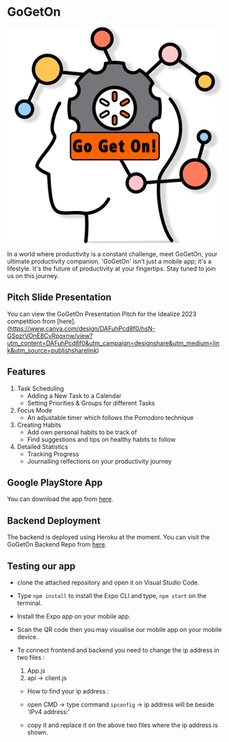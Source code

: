 # GoGetOn

![App Logo](https://github.com/Vgr20/DOit/blob/master/assets/GGOFINAL.png)

In a world where productivity is a constant challenge, meet GoGetOn, your ultimate productivity companion.
'GoGetOn' isn't just a mobile app; it's a lifestyle. It's the future of productivity at your fingertips. Stay tuned to join us on this journey.

## Pitch Slide Presentation

You can view the GoGetOn Presentation Pitch for the Idealize 2023 competition from [here].(https://www.canva.com/design/DAFuhPcd8f0/hsN-GSpzrVOnE8CvRpoxnw/view?utm_content=DAFuhPcd8f0&utm_campaign=designshare&utm_medium=link&utm_source=publishsharelink)

## Features
1. Task Scheduling
    - Adding a New Task to a Calendar
    - Setting Priorities & Groups for different Tasks 
2. Focus Mode
    - An adjustable timer which follows the Pomodoro technique
3. Creating Habits
    - Add own personal habits to be track of
    - Find suggestions and tips on healthy habits to follow
4. Detailed Statistics
    - Tracking Progress 
    - Journalling relfections on your productivity journey

## Google PlayStore App

You can download the app from [here](https://play.google.com/store/apps/details?id=com.saeedha.DOit).

## Backend Deployment

The backend is deployed using Heroku at the moment. You can visit the GoGetOn Backend Repo from [here](https://github.com/Amrithshagar/GoGetOn-Backend).

## Testing our app
- clone the attached repository and open it on Visual Studio Code.
- Type ```npm install``` to install the Expo CLI and type, ```npm start``` on the terminal.
- Install the Expo app on your mobile app.
- Scan the QR code then you may visualise our mobile app on your mobile device.

- To connect frontend and backend you need to change the ip address in two files :
    1. App.js
    2. api -> client.js

    - How to find your ip address :
    - open CMD -> type command ```ipconfig``` -> ip address will be beside 'IPv4 address:'

    - copy it and replace it on the above two files where the ip address is shown.
